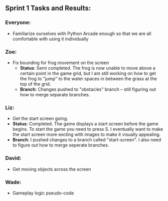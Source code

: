 ## Sprint 1 Tasks and Results:

### Everyone:
- Familiarize ourselves with Python Arcade enough so that we are all comfortable with using it individually

### Zoe:
- Fix bounding for frog movement on the screen  
  - **Status**: Semi completed. The frog is now unable to move above a certain point in the game grid, but I am still working on how to get the frog to "jump" to the water spaces in between the grass at the top of the grid.  
  - **Branch**: Changes pushed to "obstacles" branch – still figuring out how to merge separate branches.

### Liz:
- Get the start screen going.
 - **Status**: Completed.  The game displays a start screen before the game begins.  To start the game you need to press S.  I eventually want to make the start screen more excting with images to make it visually appealing.
  - **Branch**: I pushed changes to a branch called "start-screen".  I also need to figure out how to merge seperate branches.

### David:
- Get moving objects across the screen

### Wade:
- Gameplay logic pseudo-code
